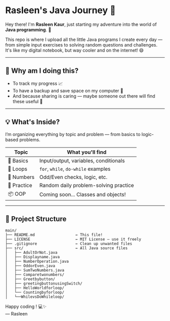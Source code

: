 # Rasleen's Java Journey 🚀

Hey there! I'm **Rasleen Kaur**, just starting my adventure into the world of **Java programming**. 🎉

This repo is where I upload all the little Java programs I create every day — from simple input exercises to solving random questions and challenges. It's like my digital notebook, but way cooler and on the internet! 😄

---

## 📝 Why am I doing this?

- To track my progress 📈  
- To have a backup and save space on my computer 💾  
- And because sharing is caring — maybe someone out there will find these useful 🙌

---

## 💡 What's Inside?

I’m organizing everything by topic and problem — from basics to logic-based problems.

| Topic         | What you'll find                         |
|---------------|------------------------------------------|
| 🧠 Basics      | Input/output, variables, conditionals     |
| 🔁 Loops       | `for`, `while`, `do-while` examples       |
| 🔢 Numbers     | Odd/Even checks, logic, etc.              |
| 🔧 Practice    | Random daily problem-solving practice     |
| 📦 OOP         | Coming soon... Classes and objects!       |

---

## 📁 Project Structure

```
main/
├── README.md                  ← This file!
├── LICENSE                    ← MIT License — use it freely
├── .gitignore                 ← Clean up unwanted files
├── src/                       ← All Java source files
│   ├── AdultOrNot.java
│   ├── Displayname.java
│   ├── NumberOperation.java
│   ├── OddorEven.java
│   ├── SumTwoNumbers.java
│   ├── Comparetwonumbers/
│   ├── Greetbybutton/
│   ├── greetingbuttonusingSwitch/
│   ├── HelloWorldforloop/
│   └── Countingbyforloop/
│   └──WhilevsDoWhileloop/
```

Happy coding ! 💻✨  
— Rasleen
